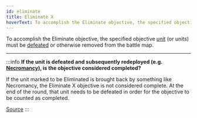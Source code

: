 ```yaml
---
id: eliminate
title: Eliminate X
hoverText: To accomplish the Eliminate objective, the specified objective [unit](/docs/glossary/unit) (or units) must be [defeated](/docs/glossary/defeated) or otherwise removed from the battle map.
---
```


To accomplish the Eliminate objective, the specified objective [unit](/docs/glossary/unit) (or units) must be [defeated](/docs/glossary/defeated) or otherwise removed from the battle map.

---

:::info
**If the unit is defeated and subsequently redeployed (e.g. [Necromancy](/docs/battles/enemy-skills/necromancy)), is the objective considered completed?**

If the unit marked to be Eliminated is brought back by something like Necromancy, the Eliminate X objective is not considered complete. At the end of the round, that unit needs to be defeated in order for the objective to be counted as completed.

<a href="https://discord.com/channels/273472391403798528/1393177231987179601/1395875196694560779" target="_blank">Source</a>
:::
